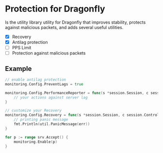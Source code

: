 # Protection for Dragonfly

Is the utility library utility for Dragonfly that improves stability, protects against malicious packets, and
adds several useful utilities.

- [x] Recovery
- [x] Antilag protection
- [ ] PPS Limit
- [ ] Protection against malicious packets

## Example

```go
// enable antilag protection
monitoring.Config.PreventLags = true

monitoring.Config.PerformanceReporter = func(s *session.Session, c session.Controllable) {
	// your actions against server lag
}

// customize your Recovery 
monitoring.Config.Recovery = func(s *session.Session, c session.Controllable, err error) {
	// printing panic message
	fmt.Println(util.PanicMessage(err))
}

for p := range srv.Accept() {
    monitoring.Enable(p)
}
```